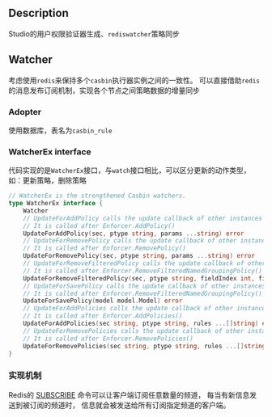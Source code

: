 ## Description
Studio的用户权限验证器生成、`rediswatcher`策略同步

## Watcher
考虑使用`redis`来保持多个`casbin`执行器实例之间的一致性。
可以直接借助`redis`的消息发布订阅机制，实现各个节点之间策略数据的增量同步

### Adopter

使用数据库，表名为`casbin_rule`

### WatcherEx interface

代码实现的是`WatcherEx`接口，与`watch`接口相比，可以区分更新的动作类型，如：更新策略，删除策略

```go
// WatcherEx is the strengthened Casbin watchers.
type WatcherEx interface {
	Watcher
	// UpdateForAddPolicy calls the update callback of other instances to synchronize their policy.
	// It is called after Enforcer.AddPolicy()
	UpdateForAddPolicy(sec, ptype string, params ...string) error
	// UpdateForRemovePolicy calls the update callback of other instances to synchronize their policy.
	// It is called after Enforcer.RemovePolicy()
	UpdateForRemovePolicy(sec, ptype string, params ...string) error
	// UpdateForRemoveFilteredPolicy calls the update callback of other instances to synchronize their policy.
	// It is called after Enforcer.RemoveFilteredNamedGroupingPolicy()
	UpdateForRemoveFilteredPolicy(sec, ptype string, fieldIndex int, fieldValues ...string) error
	// UpdateForSavePolicy calls the update callback of other instances to synchronize their policy.
	// It is called after Enforcer.RemoveFilteredNamedGroupingPolicy()
	UpdateForSavePolicy(model model.Model) error
	// UpdateForAddPolicies calls the update callback of other instances to synchronize their policy.
	// It is called after Enforcer.AddPolicies()
	UpdateForAddPolicies(sec string, ptype string, rules ...[]string) error
	// UpdateForRemovePolicies calls the update callback of other instances to synchronize their policy.
	// It is called after Enforcer.RemovePolicies()
	UpdateForRemovePolicies(sec string, ptype string, rules ...[]string) error
}
```

### 实现机制
Redis的 [SUBSCRIBE](https://redis.io/docs/manual/pubsub/) 命令可以让客户端订阅任意数量的频道， 每当有新信息发送到被订阅的频道时， 信息就会被发送给所有订阅指定频道的客户端。
